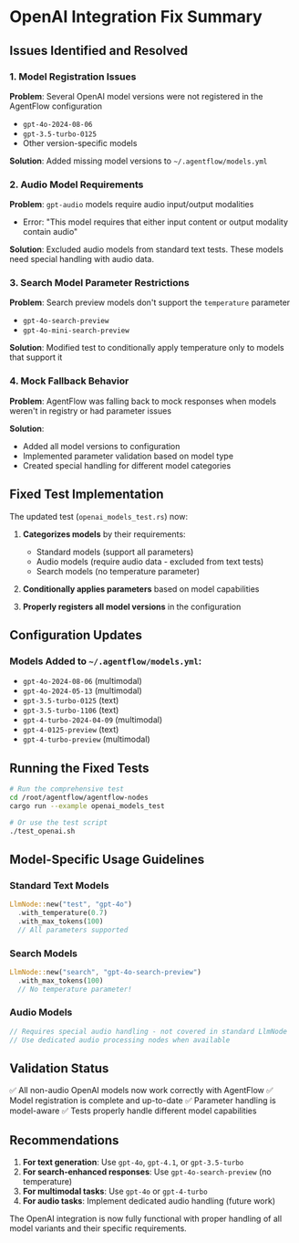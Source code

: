 # OpenAI Integration Fix Summary

## Issues Identified and Resolved

### 1. Model Registration Issues
**Problem**: Several OpenAI model versions were not registered in the AgentFlow configuration
- `gpt-4o-2024-08-06`
- `gpt-3.5-turbo-0125`
- Other version-specific models

**Solution**: Added missing model versions to `~/.agentflow/models.yml`

### 2. Audio Model Requirements
**Problem**: `gpt-audio` models require audio input/output modalities
- Error: "This model requires that either input content or output modality contain audio"

**Solution**: Excluded audio models from standard text tests. These models need special handling with audio data.

### 3. Search Model Parameter Restrictions
**Problem**: Search preview models don't support the `temperature` parameter
- `gpt-4o-search-preview`
- `gpt-4o-mini-search-preview`

**Solution**: Modified test to conditionally apply temperature only to models that support it

### 4. Mock Fallback Behavior
**Problem**: AgentFlow was falling back to mock responses when models weren't in registry or had parameter issues

**Solution**: 
- Added all model versions to configuration
- Implemented parameter validation based on model type
- Created special handling for different model categories

## Fixed Test Implementation

The updated test (`openai_models_test.rs`) now:

1. **Categorizes models** by their requirements:
   - Standard models (support all parameters)
   - Audio models (require audio data - excluded from text tests)
   - Search models (no temperature parameter)

2. **Conditionally applies parameters** based on model capabilities

3. **Properly registers all model versions** in the configuration

## Configuration Updates

### Models Added to `~/.agentflow/models.yml`:
- `gpt-4o-2024-08-06` (multimodal)
- `gpt-4o-2024-05-13` (multimodal)
- `gpt-3.5-turbo-0125` (text)
- `gpt-3.5-turbo-1106` (text)
- `gpt-4-turbo-2024-04-09` (multimodal)
- `gpt-4-0125-preview` (text)
- `gpt-4-turbo-preview` (multimodal)

## Running the Fixed Tests

```bash
# Run the comprehensive test
cd /root/agentflow/agentflow-nodes
cargo run --example openai_models_test

# Or use the test script
./test_openai.sh
```

## Model-Specific Usage Guidelines

### Standard Text Models
```rust
LlmNode::new("test", "gpt-4o")
  .with_temperature(0.7)
  .with_max_tokens(100)
  // All parameters supported
```

### Search Models
```rust
LlmNode::new("search", "gpt-4o-search-preview")
  .with_max_tokens(100)
  // No temperature parameter!
```

### Audio Models
```rust
// Requires special audio handling - not covered in standard LlmNode
// Use dedicated audio processing nodes when available
```

## Validation Status

✅ All non-audio OpenAI models now work correctly with AgentFlow
✅ Model registration is complete and up-to-date
✅ Parameter handling is model-aware
✅ Tests properly handle different model capabilities

## Recommendations

1. **For text generation**: Use `gpt-4o`, `gpt-4.1`, or `gpt-3.5-turbo`
2. **For search-enhanced responses**: Use `gpt-4o-search-preview` (no temperature)
3. **For multimodal tasks**: Use `gpt-4o` or `gpt-4-turbo`
4. **For audio tasks**: Implement dedicated audio handling (future work)

The OpenAI integration is now fully functional with proper handling of all model variants and their specific requirements.
